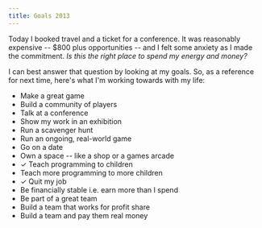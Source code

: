 ```yaml
---
title: Goals 2013
---
```


Today I booked travel and a ticket for a conference. It was reasonably expensive -- $800 plus opportunities -- and I felt some anxiety as I made the commitment. _Is this the right place to spend my energy and money?_

I can best answer that question by looking at my goals. So, as a reference for next time, here's what I'm working towards with my life:

* Make a great game
* Build a community of players
* Talk at a conference
* Show my work in an exhibition
* Run a scavenger hunt
* Run an ongoing, real-world game
* Go on a date
* Own a space -- like a shop or a games arcade
* &#10003; Teach programming to children
* Teach more programming to more children
* &#10003; Quit my job
* Be financially stable i.e. earn more than I spend
* Be part of a great team
* Build a team that works for profit share
* Build a team and pay them real money
